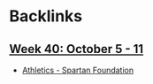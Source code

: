 
# Backlinks
## [Week 40: October 5 - 11](<Week 40: October 5 - 11.md>)
- [Athletics - Spartan Foundation](<Athletics - Spartan Foundation.md>)

